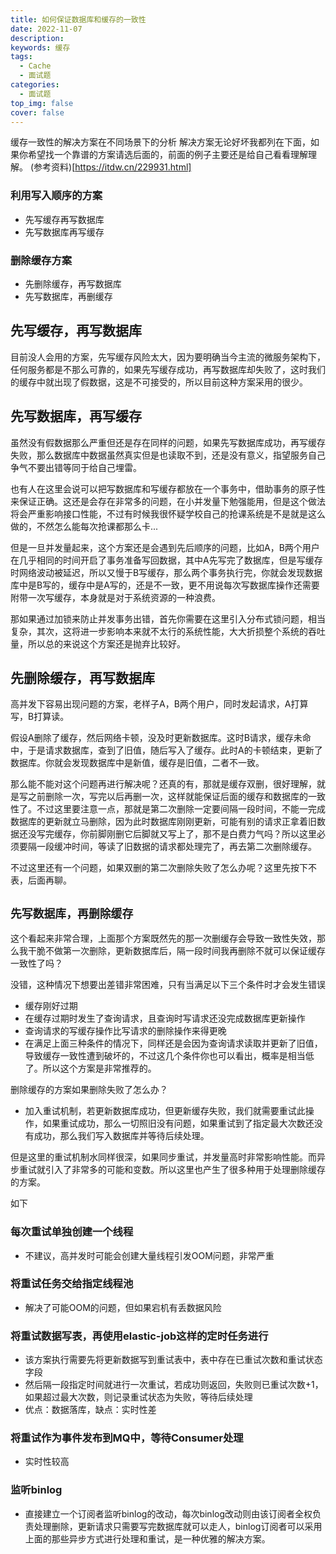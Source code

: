 ```yaml
---
title: 如何保证数据库和缓存的一致性
date: 2022-11-07
description: 
keywords: 缓存
tags:
  - Cache
  - 面试题
categories:
  - 面试题
top_img: false
cover: false
---
```


缓存一致性的解决方案在不同场景下的分析
解决方案无论好坏我都列在下面，如果你希望找一个靠谱的方案请选后面的，前面的例子主要还是给自己看看理解理解。
(参考资料)[https://itdw.cn/229931.html]

### 利用写入顺序的方案
- 先写缓存再写数据库
- 先写数据库再写缓存
### 删除缓存方案
- 先删除缓存，再写数据库
- 先写数据库，再删缓存

## 先写缓存，再写数据库

目前没人会用的方案，先写缓存风险太大，因为要明确当今主流的微服务架构下，任何服务都是不那么可靠的，如果先写缓存成功，再写数据库却失败了，这时我们的缓存中就出现了假数据，这是不可接受的，所以目前这种方案采用的很少。

## 先写数据库，再写缓存

虽然没有假数据那么严重但还是存在同样的问题，如果先写数据库成功，再写缓存失败，那么数据库中数据虽然真实但是也读取不到，还是没有意义，指望服务自己争气不要出错等同于给自己埋雷。

也有人在这里会说可以把写数据库和写缓存都放在一个事务中，借助事务的原子性来保证正确。这还是会存在非常多的问题，在小并发量下勉强能用，但是这个做法将会严重影响接口性能，不过有时候我很怀疑学校自己的抢课系统是不是就是这么做的，不然怎么能每次抢课都那么卡...

但是一旦并发量起来，这个方案还是会遇到先后顺序的问题，比如A，B两个用户在几乎相同的时间开启了事务准备写回数据，其中A先写完了数据库，但是写缓存时网络波动被延迟，所以又慢于B写缓存，那么两个事务执行完，你就会发现数据库中是B写的，缓存中是A写的，还是不一致，更不用说每次写数据库操作还需要附带一次写缓存，本身就是对于系统资源的一种浪费。

那如果通过加锁来防止并发事务出错，首先你需要在这里引入分布式锁问题，相当复杂，其次，这将进一步影响本来就不太行的系统性能，大大折损整个系统的吞吐量，所以总的来说这个方案还是抛弃比较好。

## 先删除缓存，再写数据库

高并发下容易出现问题的方案，老样子A，B两个用户，同时发起请求，A打算写，B打算读。

假设A删除了缓存，然后网络卡顿，没及时更新数据库。这时B请求，缓存未命中，于是请求数据库，查到了旧值，随后写入了缓存。此时A的卡顿结束，更新了数据库。你就会发现数据库中是新值，缓存是旧值，二者不一致。

那么能不能对这个问题再进行解决呢？还真的有，那就是缓存双删，很好理解，就是写之前删除一次，写完以后再删一次，这样就能保证后面的缓存和数据库的一致性了。不过这里要注意一点，那就是第二次删除一定要间隔一段时间，不能一完成数据库的更新就立马删除，因为此时数据库刚刚更新，可能有别的请求正拿着旧数据还没写完缓存，你前脚刚删它后脚就又写上了，那不是白费力气吗？所以这里必须要隔一段缓冲时间，等读了旧数据的请求都处理完了，再去第二次删除缓存。

不过这里还有一个问题，如果双删的第二次删除失败了怎么办呢？这里先按下不表，后面再聊。

## `先写数据库，再删除缓存`

这个看起来非常合理，上面那个方案既然先的那一次删缓存会导致一致性失效，那么我干脆不做第一次删除，更新数据库后，隔一段时间我再删除不就可以保证缓存一致性了吗？

没错，这种情况下想要出差错非常困难，只有当满足以下三个条件时才会发生错误

- 缓存刚好过期
- 在缓存过期时发生了查询请求，且查询时写请求还没完成数据库更新操作
- 查询请求的写缓存操作比写请求的删除操作来得更晚
- 在满足上面三种条件的情况下，同样还是会因为查询请求读取并更新了旧值，导致缓存一致性遭到破坏的，不过这几个条件你也可以看出，概率是相当低了。所以这个方案是非常推荐的。

删除缓存的方案如果删除失败了怎么办？
- 加入重试机制，若更新数据库成功，但更新缓存失败，我们就需要重试此操作，如果重试成功，那么一切照旧没有问题，如果重试到了指定最大次数还没有成功，那么我们写入数据库并等待后续处理。

但是这里的重试机制水同样很深，如果同步重试，并发量高时非常影响性能。而异步重试就引入了非常多的可能和变数。所以这里也产生了很多种用于处理删除缓存的方案。

如下

### 每次重试单独创建一个线程
- 不建议，高并发时可能会创建大量线程引发OOM问题，非常严重
### 将重试任务交给指定线程池
- 解决了可能OOM的问题，但如果宕机有丢数据风险
### 将重试数据写表，再使用elastic-job这样的定时任务进行
- 该方案执行需要先将更新数据写到重试表中，表中存在已重试次数和重试状态字段
- 然后隔一段指定时间就进行一次重试，若成功则返回，失败则已重试次数+1，如果超过最大次数，则记录重试状态为失败，等待后续处理
- 优点：数据落库，缺点：实时性差
### 将重试作为事件发布到MQ中，等待Consumer处理
- 实时性较高
### 监听binlog
- 直接建立一个订阅者监听binlog的改动，每次binlog改动则由该订阅者全权负责处理删除，更新请求只需要写完数据库就可以走人，binlog订阅者可以采用上面的那些异步方式进行处理和重试，是一种优雅的解决方案。

